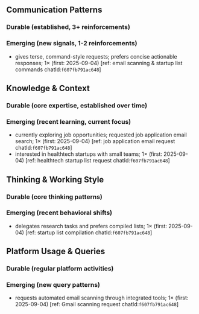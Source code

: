 ## Communication Patterns
### Durable (established, 3+ reinforcements)

### Emerging (new signals, 1-2 reinforcements)
- gives terse, command-style requests; prefers concise actionable responses; 1× (first: 2025-09-04) [ref: email scanning & startup list commands chatId:`f607fb791ac648`]

## Knowledge & Context
### Durable (core expertise, established over time)

### Emerging (recent learning, current focus)  
- currently exploring job opportunities; requested job application email search; 1× (first: 2025-09-04) [ref: job application email request chatId:`f607fb791ac648`]
- interested in healthtech startups with small teams; 1× (first: 2025-09-04) [ref: healthtech startup list request chatId:`f607fb791ac648`]

## Thinking & Working Style
### Durable (core thinking patterns)

### Emerging (recent behavioral shifts)
- delegates research tasks and prefers compiled lists; 1× (first: 2025-09-04) [ref: startup list compilation chatId:`f607fb791ac648`]

## Platform Usage & Queries
### Durable (regular platform activities)

### Emerging (new query patterns)
- requests automated email scanning through integrated tools; 1× (first: 2025-09-04) [ref: Gmail scanning request chatId:`f607fb791ac648`]